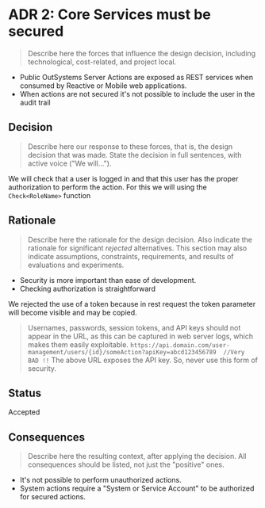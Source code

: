 # ADR 2: Core Services must be secured

> Describe here the forces that influence the design decision, including technological, cost-related, and project local.

* Public OutSystems Server Actions are exposed as REST services when consumed by Reactive or Mobile web applications.
* When actions are not secured it's not possible to include the user in the audit trail

## Decision

> Describe here our response to these forces, that is, the design decision that was made. State the decision in full sentences, with active voice ("We will...").

We will check that a user is logged in and that this user has the proper authorization to perform the action. For this we will using the `Check<RoleName>` function

## Rationale

> Describe here the rationale for the design decision. Also indicate the rationale for significant *rejected* alternatives. This section may also indicate assumptions, constraints, requirements, and results of evaluations and experiments.

* Security is more important than ease of development.
* Checking authorization is straightforward

We rejected the use of a token because in rest request the token parameter will become visible and may be copied.
> Usernames, passwords, session tokens, and API keys should not appear in the URL, as this can be captured in web server logs, which makes them easily exploitable.
 `https://api.domain.com/user-management/users/{id}/someAction?apiKey=abcd123456789  //Very BAD !!`
 The above URL exposes the API key. So, never use this form of security.

## Status
Accepted

## Consequences

> Describe here the resulting context, after applying the decision. All consequences should be listed, not just the "positive" ones.

* It's not possible to perform unauthorized actions.
* System actions require a "System or Service Account" to be authorized for secured actions.
